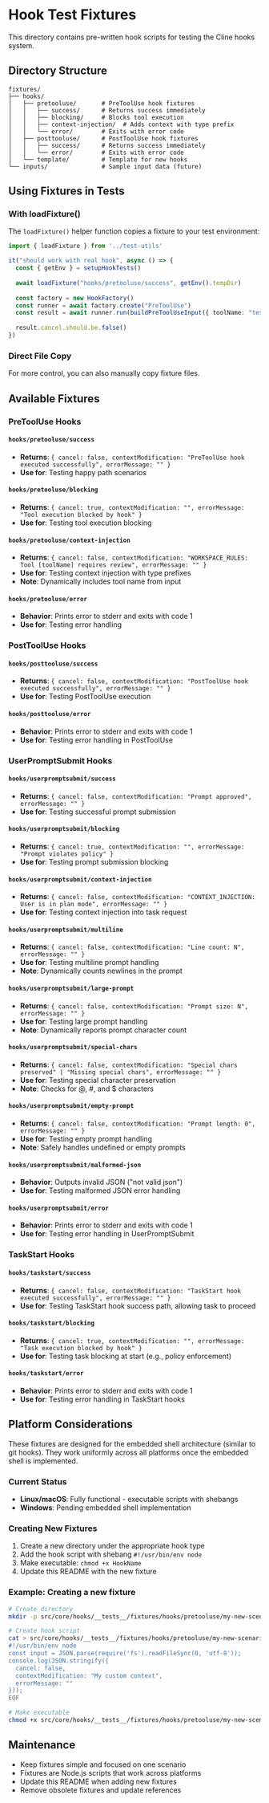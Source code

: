 # Hook Test Fixtures

This directory contains pre-written hook scripts for testing the Cline hooks system.

## Directory Structure

```
fixtures/
├── hooks/
│   ├── pretooluse/       # PreToolUse hook fixtures
│   │   ├── success/      # Returns success immediately
│   │   ├── blocking/     # Blocks tool execution
│   │   ├── context-injection/  # Adds context with type prefix
│   │   └── error/        # Exits with error code
│   ├── posttooluse/      # PostToolUse hook fixtures
│   │   ├── success/      # Returns success immediately
│   │   └── error/        # Exits with error code
│   └── template/         # Template for new hooks
└── inputs/               # Sample input data (future)
```

## Using Fixtures in Tests

### With loadFixture()

The `loadFixture()` helper function copies a fixture to your test environment:

```typescript
import { loadFixture } from '../test-utils'

it("should work with real hook", async () => {
  const { getEnv } = setupHookTests()
  
  await loadFixture("hooks/pretooluse/success", getEnv().tempDir)
  
  const factory = new HookFactory()
  const runner = await factory.create("PreToolUse")
  const result = await runner.run(buildPreToolUseInput({ toolName: "test_tool" }))
  
  result.cancel.should.be.false()
})
```

### Direct File Copy

For more control, you can also manually copy fixture files.

## Available Fixtures

### PreToolUse Hooks

#### `hooks/pretooluse/success`
- **Returns**: `{ cancel: false, contextModification: "PreToolUse hook executed successfully", errorMessage: "" }`
- **Use for**: Testing happy path scenarios

#### `hooks/pretooluse/blocking`
- **Returns**: `{ cancel: true, contextModification: "", errorMessage: "Tool execution blocked by hook" }`
- **Use for**: Testing tool execution blocking

#### `hooks/pretooluse/context-injection`
- **Returns**: `{ cancel: false, contextModification: "WORKSPACE_RULES: Tool [toolName] requires review", errorMessage: "" }`
- **Use for**: Testing context injection with type prefixes
- **Note**: Dynamically includes tool name from input

#### `hooks/pretooluse/error`
- **Behavior**: Prints error to stderr and exits with code 1
- **Use for**: Testing error handling

### PostToolUse Hooks

#### `hooks/posttooluse/success`
- **Returns**: `{ cancel: false, contextModification: "PostToolUse hook executed successfully", errorMessage: "" }`
- **Use for**: Testing PostToolUse execution

#### `hooks/posttooluse/error`
- **Behavior**: Prints error to stderr and exits with code 1
- **Use for**: Testing error handling in PostToolUse

### UserPromptSubmit Hooks

#### `hooks/userpromptsubmit/success`
- **Returns**: `{ cancel: false, contextModification: "Prompt approved", errorMessage: "" }`
- **Use for**: Testing successful prompt submission

#### `hooks/userpromptsubmit/blocking`
- **Returns**: `{ cancel: true, contextModification: "", errorMessage: "Prompt violates policy" }`
- **Use for**: Testing prompt submission blocking

#### `hooks/userpromptsubmit/context-injection`
- **Returns**: `{ cancel: false, contextModification: "CONTEXT_INJECTION: User is in plan mode", errorMessage: "" }`
- **Use for**: Testing context injection into task request

#### `hooks/userpromptsubmit/multiline`
- **Returns**: `{ cancel: false, contextModification: "Line count: N", errorMessage: "" }`
- **Use for**: Testing multiline prompt handling
- **Note**: Dynamically counts newlines in the prompt

#### `hooks/userpromptsubmit/large-prompt`
- **Returns**: `{ cancel: false, contextModification: "Prompt size: N", errorMessage: "" }`
- **Use for**: Testing large prompt handling
- **Note**: Dynamically reports prompt character count

#### `hooks/userpromptsubmit/special-chars`
- **Returns**: `{ cancel: false, contextModification: "Special chars preserved" | "Missing special chars", errorMessage: "" }`
- **Use for**: Testing special character preservation
- **Note**: Checks for @, #, and $ characters

#### `hooks/userpromptsubmit/empty-prompt`
- **Returns**: `{ cancel: false, contextModification: "Prompt length: 0", errorMessage: "" }`
- **Use for**: Testing empty prompt handling
- **Note**: Safely handles undefined or empty prompts

#### `hooks/userpromptsubmit/malformed-json`
- **Behavior**: Outputs invalid JSON ("not valid json")
- **Use for**: Testing malformed JSON error handling

#### `hooks/userpromptsubmit/error`
- **Behavior**: Prints error to stderr and exits with code 1
- **Use for**: Testing error handling in UserPromptSubmit

### TaskStart Hooks

#### `hooks/taskstart/success`
- **Returns**: `{ cancel: false, contextModification: "TaskStart hook executed successfully", errorMessage: "" }`
- **Use for**: Testing TaskStart hook success path, allowing task to proceed

#### `hooks/taskstart/blocking`
- **Returns**: `{ cancel: true, contextModification: "", errorMessage: "Task execution blocked by hook" }`
- **Use for**: Testing task blocking at start (e.g., policy enforcement)

#### `hooks/taskstart/error`
- **Behavior**: Prints error to stderr and exits with code 1
- **Use for**: Testing error handling in TaskStart hooks

## Platform Considerations

These fixtures are designed for the embedded shell architecture (similar to git hooks). They work uniformly across all platforms once the embedded shell is implemented.

### Current Status
- **Linux/macOS**: Fully functional - executable scripts with shebangs
- **Windows**: Pending embedded shell implementation

### Creating New Fixtures

1. Create a new directory under the appropriate hook type
2. Add the hook script with shebang `#!/usr/bin/env node`
3. Make executable: `chmod +x HookName`
4. Update this README with the new fixture

### Example: Creating a new fixture

```bash
# Create directory
mkdir -p src/core/hooks/__tests__/fixtures/hooks/pretooluse/my-new-scenario

# Create hook script
cat > src/core/hooks/__tests__/fixtures/hooks/pretooluse/my-new-scenario/PreToolUse << 'EOF'
#!/usr/bin/env node
const input = JSON.parse(require('fs').readFileSync(0, 'utf-8'));
console.log(JSON.stringify({
  cancel: false,
  contextModification: "My custom context",
  errorMessage: ""
}));
EOF

# Make executable
chmod +x src/core/hooks/__tests__/fixtures/hooks/pretooluse/my-new-scenario/PreToolUse
```

## Maintenance

- Keep fixtures simple and focused on one scenario
- Fixtures are Node.js scripts that work across platforms
- Update this README when adding new fixtures
- Remove obsolete fixtures and update references
